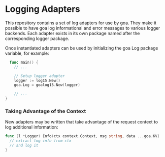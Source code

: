 # Logging Adapters

This repository contains a set of log adapters for use by goa. They make it possible to have goa
log informational and error messages to various logger backends. Each adapter exists in its own
package named after the corresponding logger package.

Once instantiated adapters can be used by initializing the goa Log package variable, for example:

```go
  func main() {
    // ...

    // Setup logger adapter
    logger := log15.New()
    goa.Log = goalog15.New(logger)

    // ...
}
```

### Taking Advantage of the Context

New adapters may be written that take advantage of the request context to log additional
information:

```go
func (l *Logger) Info(ctx context.Context, msg string, data ...goa.KV) {
  // extract log info from ctx
  // and log it
}
```
